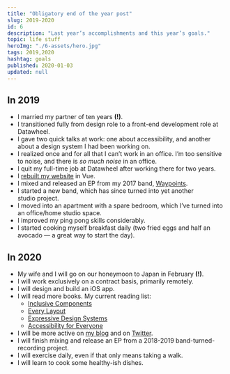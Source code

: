 ```yaml
---
title: "Obligatory end of the year post"
slug: 2019-2020
id: 6
description: "Last year’s accomplishments and this year’s goals."
topic: life stuff
heroImg: "./6-assets/hero.jpg"
tags: 2019,2020
hashtag: goals
published: 2020-01-03
updated: null
---
```


## In 2019
- I married my partner of ten years **(!)**.
- I transitioned fully from design role to a front-end development role at Datawheel.
- I gave two quick talks at work: one about accessibility, and another about a design system I had been working on.
- I realized once and for all that I can’t work in an office. I’m too sensitive to noise, and there is _so much noise_ in an office.
- I quit my full-time job at Datawheel after working there for two years.
- I [rebuilt my website](/blog/gridsome) in Vue.
- I mixed and released an EP from my 2017 band, [Waypoints](https://waypoints.bandcamp.com/album/episode-2).
- I started a new band, which has since turned into yet another studio project.
- I moved into an apartment with a spare bedroom, which I’ve turned into an office/home studio space.
- I improved my ping pong skills considerably.
- I started cooking myself breakfast daily (two fried eggs and half an avocado — a great way to start the day).

## In 2020
- My wife and I will go on our honeymoon to Japan in February **(!)**.
- I will work exclusively on a contract basis, primarily remotely.
- I will design and build an iOS app.
- I will read more books. My current reading list:
  - [Inclusive Components](http://book.inclusive-components.design/)
  - [Every Layout](https://every-layout.dev/checkout/)
  - [Expressive Design Systems](https://abookapart.com/products/expressive-design-systems)
  - [Accessibility for Everyone](https://abookapart.com/products/accessibility-for-everyone)
- I will be more active on [my blog](/blog) and on [Twitter](https://twitter.com/perpetualgrimac).
- I will finish mixing and release an EP from a 2018-2019 band-turned-recording project.
- I will exercise daily, even if that only means taking a walk.
- I will learn to cook some healthy-ish dishes.
